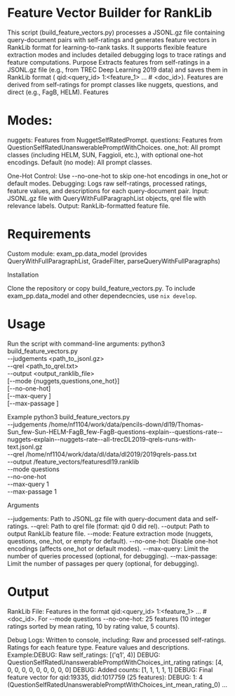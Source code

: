 # Feature Vector Builder for RankLib

This script (build_feature_vectors.py) processes a JSONL.gz file containing query-document pairs with self-ratings and generates feature vectors in RankLib format for learning-to-rank tasks. It supports flexible feature extraction modes and includes detailed debugging logs to trace ratings and feature computations.
Purpose
Extracts features from self-ratings in a JSONL.gz file (e.g., from TREC Deep Learning 2019 data) and saves them in RankLib format (<label> qid:<query_id> 1:<feature_1> ... # <doc_id>). Features are derived from self-ratings for prompt classes like nuggets, questions, and direct (e.g., FagB, HELM).
Features

# Modes:
nuggets: Features from NuggetSelfRatedPrompt.
questions: Features from QuestionSelfRatedUnanswerablePromptWithChoices.
one_hot: All prompt classes (including HELM, SUN, Faggioli, etc.), with optional one-hot encodings.
Default (no mode): All prompt classes.


One-Hot Control: Use --no-one-hot to skip one-hot encodings in one_hot or default modes.
Debugging: Logs raw self-ratings, processed ratings, feature values, and descriptions for each query-document pair.
Input: JSONL.gz file with QueryWithFullParagraphList objects, qrel file with relevance labels.
Output: RankLib-formatted feature file.

# Requirements

Custom module: exam_pp.data_model (provides QueryWithFullParagraphList, GradeFilter, parseQueryWithFullParagraphs)

Installation

Clone the repository or copy build_feature_vectors.py.
To include exam_pp.data_model and other dependecncies, use  `nix develop`.




# Usage
Run the script with command-line arguments:
python3 build_feature_vectors.py \
  --judgements <path_to_jsonl.gz> \
  --qrel <path_to_qrel.txt> \
  --output <output_ranklib_file> \
  [--mode {nuggets,questions,one_hot}] \
  [--no-one-hot] \
  [--max-query <int>] \
  [--max-passage <int>]

Example
python3 build_feature_vectors.py \
  --judgements /home/nf1104/work/data/pencils-down/dl19/Thomas-Sun_few-Sun-HELM-FagB_few-FagB-questions-explain--questions-rate--nuggets-explain--nuggets-rate--all-trecDL2019-qrels-runs-with-text.jsonl.gz \
  --qrel /home/nf1104/work/data/dl/data/dl2019/2019qrels-pass.txt \
  --output /feature_vectors/featuresdl19.ranklib \
  --mode questions \
  --no-one-hot \
  --max-query 1 \
  --max-passage 1

Arguments

--judgements: Path to JSONL.gz file with query-document data and self-ratings.
--qrel: Path to qrel file (format: qid 0 did rel).
--output: Path to output RankLib feature file.
--mode: Feature extraction mode (nuggets, questions, one_hot, or empty for default).
--no-one-hot: Disable one-hot encodings (affects one_hot or default modes).
--max-query: Limit the number of queries processed (optional, for debugging).
--max-passage: Limit the number of passages per query (optional, for debugging).

# Output

RankLib File: Features in the format <label> qid:<query_id> 1:<feature_1> ... # <doc_id>.
For --mode questions --no-one-hot: 25 features (10 integer ratings sorted by mean rating, 10 by rating value, 5 counts).


Debug Logs: Written to console, including:
Raw and processed self-ratings.
Ratings for each feature type.
Feature values and descriptions.
Example:DEBUG: Raw self_ratings: [('q1', 4)]
DEBUG: QuestionSelfRatedUnanswerablePromptWithChoices_int_rating ratings: [4, 0, 0, 0, 0, 0, 0, 0, 0, 0]
DEBUG: Added counts: [1, 1, 1, 1, 1]
DEBUG: Final feature vector for qid:19335, did:1017759 (25 features):
DEBUG:   1: 4 (QuestionSelfRatedUnanswerablePromptWithChoices_int_mean_rating_0)
...



